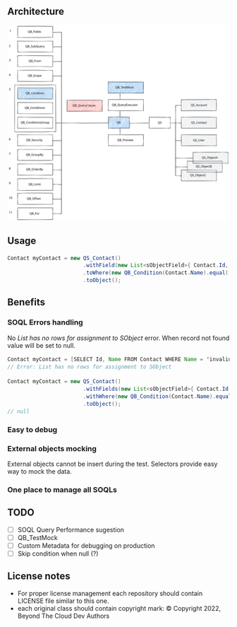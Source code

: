 ## Architecture

![image](README.svg)

## Usage

```java
Contact myContact = new QS_Contact()
                        .withField(new List<sObjectField>{ Contact.Id, Contact.FirstName, Contact.LastName })
                        .toWhere(new QB_Condition(Contact.Name).equal('Contact1'))
                        .toObject();
```

## Benefits

### SOQL Errors handling

No *List has no rows for assignment to SObject* error. When record not found value will be set to null.

```java
Contact myContact = [SELECT Id, Name FROM Contact WHERE Name = 'invalidName'];
// Error: List has no rows for assignment to SObject

Contact myContact = new QS_Contact()
                        .withFields(new List<sObjectField>{ Contact.Id, Contact.Name })
                        .withWhere(new QB_Condition(Contact.Name).equal('invalidName'))
                        .toObject();
// null
```

### Easy to debug

### External objects mocking

External objects cannot be insert during the test. Selectors provide easy way to mock the data.

### One place to manage all SOQLs

## TODO

- [ ] SOQL Query Performance sugestion
- [ ] QB_TestMock
- [ ] Custom Metadata for debugging on production
- [ ] Skip condition when null (?)

## License notes

- For proper license management each repository should contain LICENSE file similar to this one.
- each original class should contain copyright mark: © Copyright 2022, Beyond The Cloud Dev Authors
